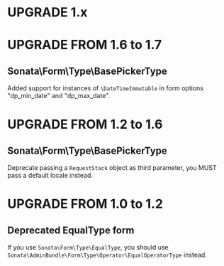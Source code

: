 UPGRADE 1.x
===========

UPGRADE FROM 1.6 to 1.7
=======================

## Sonata\Form\Type\BasePickerType

Added support for instances of `\DateTimeImmutable` in form options "dp_min_date" and "dp_max_date".

UPGRADE FROM 1.2 to 1.6
=======================

## Sonata\Form\Type\BasePickerType

Deprecate passing a `RequestStack` object as third parameter, you MUST pass a default locale instead.

UPGRADE FROM 1.0 to 1.2
=======================

## Deprecated EqualType form

If you use `Sonata\Form\Type\EqualType`, you should use `Sonata\AdminBundle\Form\Type\Operator\EqualOperatorType` instead.
